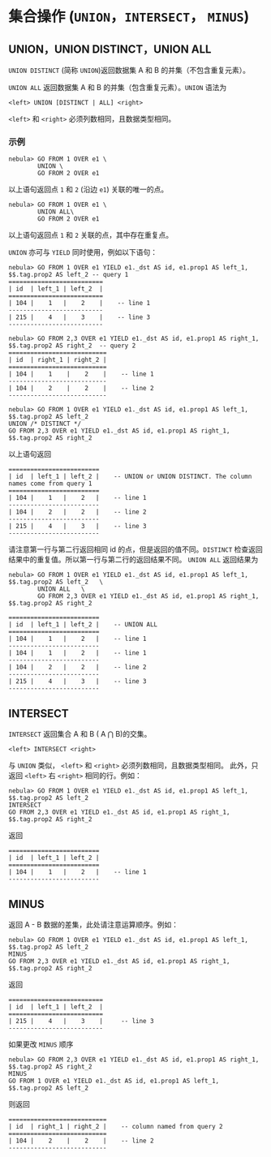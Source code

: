 # 集合操作 (`UNION`，`INTERSECT`， `MINUS`)

## UNION，UNION DISTINCT，UNION ALL

`UNION DISTINCT` (简称 `UNION`)返回数据集 A 和 B 的并集（不包含重复元素）。

`UNION ALL` 返回数据集 A 和 B 的并集（包含重复元素）。`UNION` 语法为

```ngql
<left> UNION [DISTINCT | ALL] <right>
```

`<left>` 和 `<right>` 必须列数相同，且数据类型相同。

### 示例

```ngql
nebula> GO FROM 1 OVER e1 \
        UNION \
        GO FROM 2 OVER e1
```

以上语句返回点 `1` 和 `2` (沿边 `e1`) 关联的唯一的点。

```ngql
nebula> GO FROM 1 OVER e1 \
        UNION ALL\
        GO FROM 2 OVER e1
```

以上语句返回点 `1` 和 `2` 关联的点，其中存在重复点。

`UNION` 亦可与 `YIELD` 同时使用，例如以下语句：

```ngql
nebula> GO FROM 1 OVER e1 YIELD e1._dst AS id, e1.prop1 AS left_1, $$.tag.prop2 AS left_2 -- query 1
==========================
| id  | left_1 | left_2  |
==========================
| 104 |    1   |    2    |    -- line 1
--------------------------
| 215 |    4   |    3    |    -- line 3
--------------------------

nebula> GO FROM 2,3 OVER e1 YIELD e1._dst AS id, e1.prop1 AS right_1, $$.tag.prop2 AS right_2  -- query 2
===========================
| id  | right_1 | right_2 |
===========================
| 104 |    1    |    2    |    -- line 1
---------------------------
| 104 |    2    |    2    |    -- line 2
---------------------------
```

```ngql
nebula> GO FROM 1 OVER e1 YIELD e1._dst AS id, e1.prop1 AS left_1, $$.tag.prop2 AS left_2
UNION /* DISTINCT */
GO FROM 2,3 OVER e1 YIELD e1._dst AS id, e1.prop1 AS right_1, $$.tag.prop2 AS right_2
```

以上语句返回

```ngql
=========================
| id  | left_1 | left_2 |    -- UNION or UNION DISTINCT. The column names come from query 1
=========================
| 104 |    1   |    2   |    -- line 1
-------------------------
| 104 |    2   |    2   |    -- line 2
-------------------------
| 215 |    4   |    3   |    -- line 3
-------------------------
```

请注意第一行与第二行返回相同 id 的点，但是返回的值不同。`DISTINCT` 检查返回结果中的重复值。所以第一行与第二行的返回结果不同。
`UNION ALL` 返回结果为

```ngql
nebula> GO FROM 1 OVER e1 YIELD e1._dst AS id, e1.prop1 AS left_1, $$.tag.prop2 AS left_2   \
        UNION ALL   \
        GO FROM 2,3 OVER e1 YIELD e1._dst AS id, e1.prop1 AS right_1, $$.tag.prop2 AS right_2

=========================
| id  | left_1 | left_2 |    -- UNION ALL
=========================
| 104 |    1   |    2   |    -- line 1
-------------------------
| 104 |    1   |    2   |    -- line 1
-------------------------
| 104 |    2   |    2   |    -- line 2
-------------------------
| 215 |    4   |    3   |    -- line 3
-------------------------
```

## INTERSECT

`INTERSECT` 返回集合 A 和 B ( A ⋂ B)的交集。

```ngql
<left> INTERSECT <right>
```

与 `UNION` 类似， `<left>` 和 `<right>` 必须列数相同，且数据类型相同。
此外，只返回 `<left>` 右 `<right>` 相同的行。例如：

```ngql
nebula> GO FROM 1 OVER e1 YIELD e1._dst AS id, e1.prop1 AS left_1, $$.tag.prop2 AS left_2
INTERSECT
GO FROM 2,3 OVER e1 YIELD e1._dst AS id, e1.prop1 AS right_1, $$.tag.prop2 AS right_2
```

返回

```ngql
=========================
| id  | left_1 | left_2 |
=========================
| 104 |    1   |    2   |    -- line 1
-------------------------
```

## MINUS

返回 A - B 数据的差集，此处请注意运算顺序。例如：

```ngql
nebula> GO FROM 1 OVER e1 YIELD e1._dst AS id, e1.prop1 AS left_1, $$.tag.prop2 AS left_2
MINUS
GO FROM 2,3 OVER e1 YIELD e1._dst AS id, e1.prop1 AS right_1, $$.tag.prop2 AS right_2
```

返回

```ngql
==========================
| id  | left_1 | left_2  |
==========================
| 215 |    4   |    3    |     -- line 3
--------------------------
```

如果更改 `MINUS` 顺序

```ngql
nebula> GO FROM 2,3 OVER e1 YIELD e1._dst AS id, e1.prop1 AS right_1, $$.tag.prop2 AS right_2
MINUS
GO FROM 1 OVER e1 YIELD e1._dst AS id, e1.prop1 AS left_1, $$.tag.prop2 AS left_2
```

则返回

```ngql
===========================
| id  | right_1 | right_2 |    -- column named from query 2
===========================
| 104 |    2    |    2    |    -- line 2
---------------------------
```
